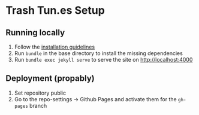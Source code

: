 # Trash Tun.es Setup

## Running locally
1. Follow the [installation guidelines](https://jekyllrb.com/docs/installation/)
2. Run ```bundle``` in the base directory to install the missing dependencies
3. Run ```bundle exec jekyll serve``` to serve the site on [http://localhost:4000](http://localhost:4000)


## Deployment (propably)
1. Set repository public
2. Go to the repo-settings -> Github Pages and activate them for the ```gh-pages``` branch